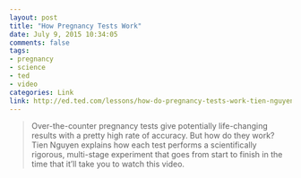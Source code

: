 ```yaml
---
layout: post
title: "How Pregnancy Tests Work"
date: July 9, 2015 10:34:05
comments: false
tags:
- pregnancy
- science
- ted
- video
categories: Link
link: http://ed.ted.com/lessons/how-do-pregnancy-tests-work-tien-nguyen
---
```


> Over-the-counter pregnancy tests give potentially life-changing results with a pretty high rate of accuracy. But how do they work? Tien Nguyen explains how each test performs a scientifically rigorous, multi-stage experiment that goes from start to finish in the time that it’ll take you to watch this video.